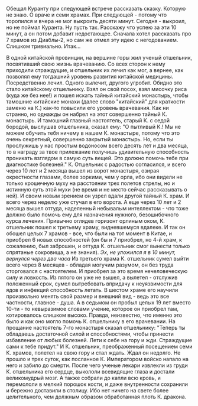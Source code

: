   Обещал Куранту при следующей встрече рассказать сказку. Которую не знаю. О враче и семи храмах. При следующей - потому что торопился и вчера не мог выкроить десяти минут.
Сегодня - выкроил, но не поймал Куранта. Ну пусть так. Расскажу что успею за эти 10 минут, а он потом добавит недостающее.
Сначала хотел рассказать про 7 храмов из Диаблы-2, но сам же отмел эту идею с негодованием. Слишком тривиально. Итак...

В одной китайской провинции, на вершине горы жил ученый отшельник, посвятивший свою жизнь врачеванию. Со всех сторон к нему приходили страждущие, и отшельник их лечил как мог, а вернее, как позволял ему тогдашний уровень развития китайской медицины. Посредственно лечил. Одного вылечит, другого угробит. Обидно это стало китайскому отшельнику. Взял он свой посох, взял мисочку риса (куда же без нее!) и пошел искать тайный китайский монастырь, чтобы тамошние китайские монахи (далее слово "китайский" для краткости заменю на К.) как-то повысили его уровень врачевания.
Как ни странно, но однажды он набрел на этот совершенно тайный К. монастырь. И тамошний главный настоятель, старый К. с седой бородой, выслушав отшельника, сказал ему: "О пытливый К.! Мы не можем обучить тебя ничему в нашем К. монастыре, потому что это очень секретный, совершенно закрытый монастырь. Но, если ты прослужишь у нас простым водоносом всего десять лет и два месяца, то в награду за твое прилежание получишь удивительную способность проникать взглядом в самую суть вещей. Это должно помочь тебе при диагностике болезней."
К. Отшельник с радостью согласился, и всего через 10 лет и 2 месяца вышел из ворот монастыря, озирая окрестности глазами, более зоркими, чем у орла, ибо они видели не только крошечную муху на расстоянии трех полетов стрелы, но и истинную суть этой мухи (не время и не место сейчас рассказывать о ней).
И своим новым зрением он узрел вдали другой тайный К. храм. И всего через неделю уже стучал в его ворота.
А еще через 10 лет и 2 месяца вышел оттуда, наделенный небывалым интеллектом - что тоже должно было помочь ему для назначения нужного, безошибочного курса лечения. Привычно оглядев горизонт орлиным оком, К. отшельник пошел к третьему храму, видневшемуся вдалеке.
И так он обошел целых 7 храмов - все, что были на тот момент в Китае, и приобрел 6 новых способностей (он бы и 7 приобрел, но 4-й храм, к сожалению, был заброшен, и оттуда К. отшельник смог вынести только спрятаные сокровища, а не знания).
*Эх, не уложился я в 10 минут, вернулся через два часа*
Из третьего храма К. отшельник сумел выйти всего через 8 месяцев - обладая могучим разумом, он без труда сторговался с настоятелем. И приобрел за это время нечеловеческую силу и ловкость. Из пятого он уже не вышел, а вылетел - отслужив положенный срок, сумел вытребовать впридачу к неуязвимости для ядов и инфекций способность летать. В шестом храме его научили произвольно менять свой размер и внешний вид - ведь это все частности, главное - душа. А в седьмом он пробыл целых 19 лет вместо 10-ти - то невыразимое словами учение, которое он приобрел там, котировалось слишком высоко. Правда, неизвестно, что именно это было и как оно могло помочь К. отшельнику в его врачевании.
На прощание настоятель 7-го монастыря сказал отшельнику: "Теперь ты обладаешь достаточной силой и способностями, чтобы принести избавление от любых болезней. Лети к себе на гору и жди. Страждущие сами к тебе придут."
И К. отшельник, преображенный посещением семи К. храмов, полетел на свою гору и стал ждать.
Ждал он недолго. Не прошло и трех суток, как посланное К. Императором войско напало на него и забило до смерти. После чего ученые лекари извлекли из груди К. отшельника его сердце, выкололи всевидящие глаза и достали великомудрый мозг. А также собрали до капли всю кровь, и перемололи в мелкий порошок кости, и даже внутренности сохранили и бережно доставили в столицу. Ибо нет ничего на свете более целительного, чем должным образом обработанная плоть К. дракона.    
